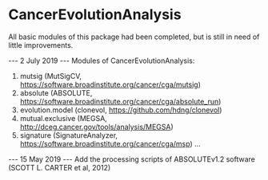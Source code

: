 # CancerEvolutionAnalysis
All basic modules of this package had been completed, but is still in need of little improvements.

--- 2 July 2019 ---
Modules of CancerEvolutionAnalysis:
1. mutsig (MutSigCV, https://software.broadinstitute.org/cancer/cga/mutsig)
2. absolute (ABSOLUTE, https://software.broadinstitute.org/cancer/cga/absolute_run)
3. evolution.model (clonevol, https://github.com/hdng/clonevol)
4. mutual.exclusive (MEGSA, http://dceg.cancer.gov/tools/analysis/MEGSA)
5. signature (SignatureAnalyzer, https://software.broadinstitute.org/cancer/cga/msp)
...


--- 15 May 2019 ---
Add the processing scripts of ABSOLUTEv1.2 software (SCOTT L. CARTER et al, 2012)
